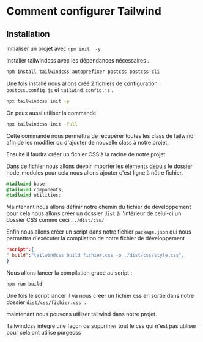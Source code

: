 # Comment configurer Tailwind

## Installation

Initialiser un projet  avec `npm init  -y`

Installer tailwindcss avec les dépendances nécessaires .

```bash
npm install tailwindcss autoprefixer postcss postcss-cli
```

Une fois installé nous allons créé 2 fichiers de configuration `postcss.config.js` et `tailwind.config.js` .

```bash
npx tailwindcss init -p 
```

On peux aussi utiliser la commande 

```bash
npx tailwindcss init -full
```

Cette commande nous permettra de récupérer toutes les class de tailwind afin de les modifier ou d'ajouter de nouvelle class à notre projet. 

Ensuite il faudra créer un fichier CSS à la racine de notre projet.

Dans ce fichier nous allons devoir importer les éléments depuis le dossier node_modules pour cela nous allons ajouter c'est ligne à nôtre fichier.

```css
@tailwind base;
@tailwind components;
@tailwind utilities;
```

Maintenant nous allons définir notre chemin du fichier de développement pour cela nous allons créer un dossier `dist` à l'intérieur de celui-ci un dossier CSS comme ceci :  `./dist/css/`

Enfin nous allons créer un script dans notre  fichier `package.json` qui nous permettra d'exécuter la compilation de notre fichier de développement  

```json
"script":{
" build":"tailwindcss build fichier.css -o ./dist/css/style.css",
}
```

Nous allons lancer la compilation grace au script :

```bash
npm run build
```

Une fois le script lancer il va nous créer un fichier css en sortie dans notre dossier `dist/css/fichier.css .`

maintenant nous pouvons utiliser tailwind dans notre projet.

Tailwindcss  intègre une façon de supprimer tout le css qui n'est pas utiliser pour cela ont utilise purgecss
